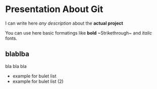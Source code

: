 # Presentation About Git

I can write here _any description_ about the **actual project**

You  can use here basic formatings like **bold**  ~Strikethrough~ and _italic_ fonts.

## blablba
bla bla bla

* example for bulet list
* example for bulet list (2)
